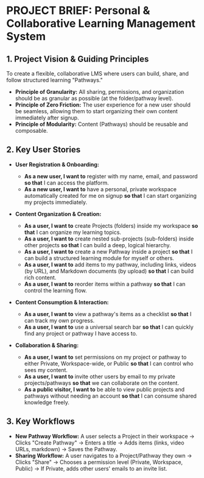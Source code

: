 # PROJECT BRIEF: Personal & Collaborative Learning Management System

## 1. Project Vision & Guiding Principles
To create a flexible, collaborative LMS where users can build, share, and follow structured learning "Pathways."

*   **Principle of Granularity:** All sharing, permissions, and organization should be as granular as possible (at the folder/pathway level).
*   **Principle of Zero Friction:** The user experience for a new user should be seamless, allowing them to start organizing their own content immediately after signup.
*   **Principle of Modularity:** Content (Pathways) should be reusable and composable.

## 2. Key User Stories

*   **User Registration & Onboarding:**
    *   **As a new user, I want to** register with my name, email, and password **so that** I can access the platform.
    *   **As a new user, I want to** have a personal, private workspace automatically created for me on signup **so that** I can start organizing my projects immediately.

*   **Content Organization & Creation:**
    *   **As a user, I want to** create Projects (folders) inside my workspace **so that** I can organize my learning topics.
    *   **As a user, I want to** create nested sub-projects (sub-folders) inside other projects **so that** I can build a deep, logical hierarchy.
    *   **As a user, I want to** create a new Pathway inside a project **so that** I can build a structured learning module for myself or others.
    *   **As a user, I want to** add items to my pathway, including links, videos (by URL), and Markdown documents (by upload) **so that** I can build rich content.
    *   **As a user, I want to** reorder items within a pathway **so that** I can control the learning flow.

*   **Content Consumption & Interaction:**
    *   **As a user, I want to** view a pathway's items as a checklist **so that** I can track my own progress.
    *   **As a user, I want to** use a universal search bar **so that** I can quickly find any project or pathway I have access to.

*   **Collaboration & Sharing:**
    *   **As a user, I want to** set permissions on my project or pathway to either Private, Workspace-wide, or Public **so that** I can control who sees my content.
    *   **As a user, I want to** invite other users by email to my private projects/pathways **so that** we can collaborate on the content.
    *   **As a public visitor, I want to** be able to view public projects and pathways without needing an account **so that** I can consume shared knowledge freely.

## 3. Key Workflows
*   **New Pathway Workflow:** A user selects a Project in their workspace -> Clicks "Create Pathway" -> Enters a title -> Adds items (links, video URLs, markdown) -> Saves the Pathway.
*   **Sharing Workflow:** A user navigates to a Project/Pathway they own -> Clicks "Share" -> Chooses a permission level (Private, Workspace, Public) -> If Private, adds other users' emails to an invite list.